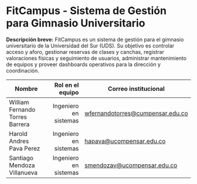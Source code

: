 # FitCampus - Sistema de Gestión para Gimnasio Universitario


**Descripción breve:**
FitCampus es un sistema de gestión para el gimnasio universitario de la Universidad del Sur (UDS). Su objetivo es controlar acceso y aforo, gestionar reservas de clases y canchas, registrar valoraciones físicas y seguimiento de usuarios, administrar mantenimiento de equipos y proveer dashboards operativos para la dirección y coordinación.


| Nombre | Rol en el equipo | Correo institucional |
|---|---:|---|
| William Fernando Torres Barrera| Ingeniero en sistemas |wfernandotorres@cumpensar.edu.co |
| Harold Andres Pava Perez | Ingeniero en sistemas | hapava@ucompensar.edu.co |
| Santiago Mendoza Villanueva | Ingeniero en sistemas | smendozav@ucompensar.edu.co |

